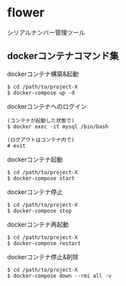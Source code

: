 # flower
シリアルナンバー管理ツール

## dockerコンテナコマンド集

dockerコンテナ構築&起動
```
$ cd /path/to/project-X
$ docker-compose up -d
```

dockerコンテナへのログイン
```
(コンテナが起動した状態で)
$ docker exec -it mysql /bin/bash

(ログアウトはコンテナ内で)
# exit
```

dockerコンテナ起動
```
$ cd /path/to/project-X
$ docker-compose start
```

dockerコンテナ停止
```
$ cd /path/to/project-X
$ docker-compose stop
```

dockerコンテナ再起動
```
$ cd /path/to/project-X
$ docker-compose restart
```

dockerコンテナ停止&削除
```
$ cd /path/to/project-X
$ docker-compose down --rmi all -v
```


